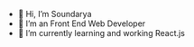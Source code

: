 - 👋 Hi, I’m Soundarya
- 👀 I’m an Front End Web Developer
- 🌱 I’m currently learning and working React.js

<!---
Soundarya189r/Soundarya189r is a ✨ special ✨ repository because its `README.md` (this file) appears on your GitHub profile.
You can click the Preview link to take a look at your changes.
--->
